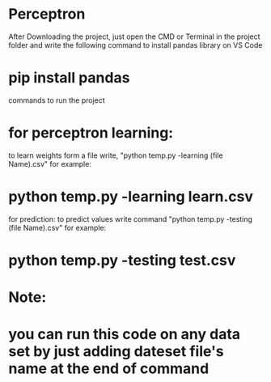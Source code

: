 # Perceptron
After Downloading the project, just open the CMD or Terminal in the project folder and write the following command to install pandas library on VS Code
# pip install pandas

commands to run the project
# for perceptron learning:
to learn weights form a file write, "python temp.py -learning (file Name).csv"
for example:
# python temp.py -learning learn.csv

for prediction:
to predict values write command "python temp.py -testing (file Name).csv"
for example:
# python temp.py -testing test.csv

# Note:
# you can run this code on any data set by just adding dateset file's name at the end of command
